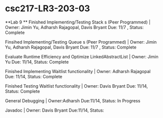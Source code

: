 # csc217-LR3-203-03

**Lab 9 **
Finished Implementing/Testing Stack s (Peer Programmed) | Owner: Jimin Yu, Adharsh Rajagopal, Davis Bryant Due: 11/7 , Status: Complete

Finsihed Implementing/Testing Queue s (Peer Programmed) | Owner: Jimin Yu, Adharsh Rajagopal, Davis Bryant Due: 11/7 , Status: Complete

Evaluate Runtime Efficiency and Optimize LinkedAbstractList | Owner: Jimin Yu Due: 11/14, Status: Complete

Finished Implementing Waitlist functionality | Owner: Adharsh Rajagopal Due: 11/14, Status: Complete

Finished Testing Waitlist functionality | Owner: Davis Bryant  Due: 11/14, Status: Complete

General Debugging | Owner:Adharsh Due:11/14, Status: In Progress

Javadoc | Owner: Davis Bryant Due:11/14, Status: 
